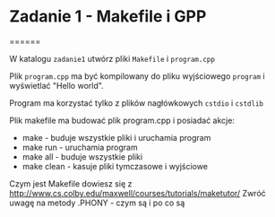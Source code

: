 # Zadanie 1 -  Makefile i GPP
====== 

W katalogu ```zadanie1``` utwórz pliki ```Makefile``` i ```program.cpp```

Plik ```program.cpp``` ma być kompilowany do pliku wyjściowego ```program``` i wyświetlać "Hello world".

Program ma korzystać tylko z plików nagłówkowych  ```cstdio``` i ```cstdlib```

Plik makefile ma budować plik program.cpp i posiadać akcje:

 - make - buduje wszystkie pliki i uruchamia program
 - make run - uruchamia program
 - make all - buduje wszystkie pliki
 - make clean - kasuje pliki tymczasowe i wyjściowe

Czym jest Makefile dowiesz się z http://www.cs.colby.edu/maxwell/courses/tutorials/maketutor/
Zwróć uwagę na metody .PHONY - czym są i po co są
